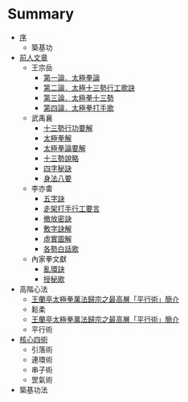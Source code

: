 # Summary

* [序](README.md)
   * 築基功
* [前人文章](chap01/README.md)
   * 王宗岳
       * [第一論．太極拳論](chap01/article001.md)
       * [第二論．太極十三勢行工歌訣](chap01/article002.md)
       * [第三論．太極拳十三勢](chap01/article003.md)
       * [第四論．太極拳打手歌](chap01/article004.md)
   * 武禹襄
       * [十三勢行功要解](chap01/article005.md)
       * [太極拳解](chap01/article006.md)
       * [太極拳論要解](chap01/article007.md)
       * [十三勢說略](chap01/article008.md)
       * [四字秘訣](chap01/article009.md)
       * [身法八要](chap01/article010.md)
   * 李亦畬
       * [五字訣](chap01/article011.md)
       * [走架打手行工要言](chap01/article012.md)
       * [撤放密訣](chap01/article013.md)
       * [敷字訣解](chap01/article014.md)
       * [虛實圖解](chap01/article015.md)
       * [各勢白話歌](chap01/article016.md)
   * 內家拳文獻
       * [亂環訣](chap01/luan_huan_jue.md)
       * [授秘歌](chap01/shou_mi_ge.md)
* 高階心法
   * [王蘭亭太極拳萬法歸宗之最高層「平行術」簡介](chap01/ping_xing.md)
   * 鬆柔
   * [王蘭亭太極拳萬法歸宗之最高層「平行術」簡介](chap01/ping_xing.md)
   * 平行術
* [核心四術](chap02/README.md)
   * 引落術
   * 連環術
   * 串子術
   * 罡氣術
* 築基功法

